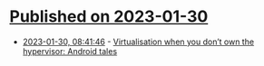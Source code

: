 # [Published on 2023-01-30](index.md)

* [2023-01-30, 08:41:46](https://lobste.rs/s/3w5owz/virtualisation_when_you_don_t_own) - [Virtualisation when you don’t own the hypervisor: Android tales](https://threedots.ovh/blog/2023/01/virtualisation-when-you-dont-own-the-hypervisor-android-tales/)
